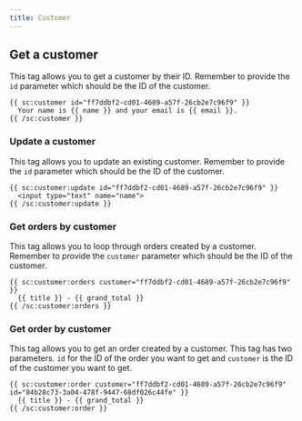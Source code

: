 ```yaml
---
title: Customer
---
```


## Get a customer
This tag allows you to get a customer by their ID. Remember to provide the `id` parameter which should be the ID of the customer.

```antlers
{{ sc:customer id="ff7ddbf2-cd01-4689-a57f-26cb2e7c96f9" }}
  Your name is {{ name }} and your email is {{ email }}.
{{ /sc:customer }}
```

### Update a customer
This tag allows you to update an existing customer. Remember to provide the `id` parameter which should be the ID of the customer.

```antlers
{{ sc:customer:update id="ff7ddbf2-cd01-4689-a57f-26cb2e7c96f9" }}
  <input type="text" name="name">
{{ /sc:customer:update }}
```

### Get orders by customer
This tag allows you to loop through orders created by a customer. Remember to provide the `customer` parameter which should be the ID of the customer.

```antlers
{{ sc:customer:orders customer="ff7ddbf2-cd01-4689-a57f-26cb2e7c96f9" }}
  {{ title }} - {{ grand_total }}
{{ /sc:customer:orders }}
```

### Get order by customer
This tag allows you to get an order created by a customer. This tag has two parameters. `id` for the ID of the order you want to get and `customer` is the ID of the customer you want to get.

```antlers
{{ sc:customer:order customer="ff7ddbf2-cd01-4689-a57f-26cb2e7c96f9" id="84b28c73-3a04-478f-9447-68df026c44fe" }}
  {{ title }} - {{ grand_total }}
{{ /sc:customer:order }}
```
